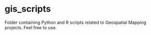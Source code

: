 # gis_scripts
Folder containing Python and R scripts related to Geospatial Mapping projects. Feel free to use. 
